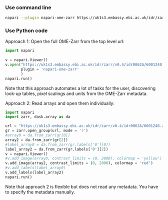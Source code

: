 ### Use command line

``` bash
napari --plugin napari-ome-zarr https://uk1s3.embassy.ebi.ac.uk/idr/zarr/v0.4/idr0062A/6001240.zarr
```

### Use Python code

Approach 1: Open the full OME-Zarr from the top level url:
```python
import napari
 
v = napari.Viewer()
v.open("https://uk1s3.embassy.ebi.ac.uk/idr/zarr/v0.4/idr0062A/6001240.zarr",
       plugin = 'napari-ome-zarr'
       )
napari.run()
```
Note that this approach automates a lot of tasks for the user,
discovering look-up tables, pixel scalings and units from the OME-Zarr metadata.

Approach 2: Read arrays and open them individually:
```python
import napari
import zarr, dask.array as da

url = "https://uk1s3.embassy.ebi.ac.uk/idr/zarr/v0.4/idr0062A/6001240.zarr"
gr = zarr.open_group(url, mode = 'r')
#array0 = da.from_zarr(gr[0])
array2 = da.from_zarr(gr[2])
#label_array0 = da.from_zarr(gr.labels['0'][0])
label_array2 = da.from_zarr(gr.labels['0'][2])
v = napari.Viewer()
#v.add_image(array0, contrast_limits = (0, 2000), colormap = 'yellow')
v.add_image(array2, contrast_limits = (0, 2000), colormap = 'red')
#v.add_labels(label_array0)
v.add_labels(label_array2)
napari.run()
```

Note that approach 2 is flexible but does not read any metadata. You have to
specify the metadata manually.

